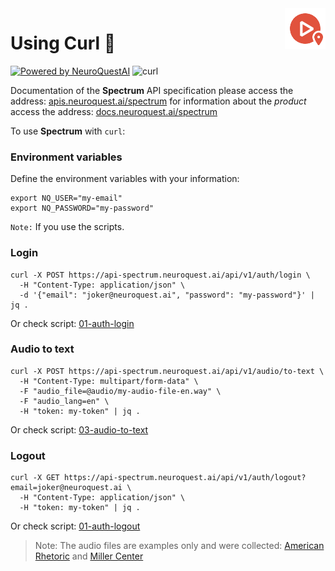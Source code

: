 <img src="https://raw.githubusercontent.com/NeuroQuestAi/neuroquestai.github.io/main/brand/products/spectrum/spectrum-128.png" align="right" width="65" height="65"/>

# Using Curl 🚀

[![Powered by NeuroQuestAI](https://img.shields.io/badge/powered%20by-NeuroQuestAI-orange.svg?style=flat&colorA=E1523D&colorB=007D8A)](
https://neuroquest.ai)
![curl](https://img.shields.io/static/v1.svg?label=curl&message=8.0%20&color=orange)

Documentation of the **Spectrum** API specification please access the address: [apis.neuroquest.ai/spectrum](https://apis.neuroquest.ai/spectrum/) for 
information about the *product* access the address: [docs.neuroquest.ai/spectrum](https://docs.neuroquest.ai/spectrum/)

To use **Spectrum** with `curl`:

### Environment variables

Define the environment variables with your information:

```shell
export NQ_USER="my-email"
export NQ_PASSWORD="my-password"
```

`Note:` If you use the scripts.

### Login

```shell
curl -X POST https://api-spectrum.neuroquest.ai/api/v1/auth/login \
  -H "Content-Type: application/json" \
  -d '{"email": "joker@neuroquest.ai", "password": "my-password"}' | jq .
```

Or check script: [01-auth-login](01-auth-login)

### Audio to text

```shell
curl -X POST https://api-spectrum.neuroquest.ai/api/v1/audio/to-text \
  -H "Content-Type: multipart/form-data" \
  -F "audio_file=@audio/my-audio-file-en.way" \
  -F "audio_lang=en" \
  -H "token: my-token" | jq .
```

Or check script: [03-audio-to-text](03-audio-to-text)

### Logout

```shell
curl -X GET https://api-spectrum.neuroquest.ai/api/v1/auth/logout?email=joker@neuroquest.ai \
  -H "Content-Type: application/json" \
  -H "token: my-token" | jq .
```

Or check script: [01-auth-logout](01-auth-logout)

> Note: The audio files are examples only and were collected: [American Rhetoric](https://www.americanrhetoric.com/barackobamaspeeches.htm) and [Miller Center](https://millercenter.org/the-presidency/presidential-speeches/january-26-2018-address-world-economic-forum)

